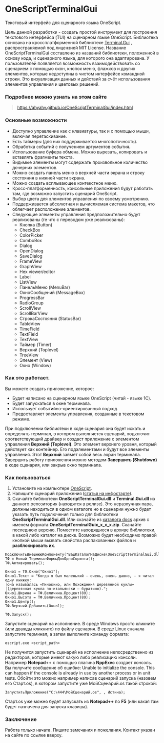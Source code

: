 # OneScriptTerminalGui
Текстовый интерфейс для сценарного языка OneScript.

Цель данной разработки - создать простой инструмент для построения текстового интерфейса (TUI) на сценарном языке OneScript.
Библиотека основана на кроссплатформенной библиотеке [Terminal.Gui](https://github.com/gui-cs/Terminal.Gui) , распространяемой под лицензией MIT License.
Название OneScriptTerminalGui составлено из названий библиотеки, положенной в основу кода, и сценарного языка, для которого она адаптирована.
У пользователей появляется возможность взаимодействовать со сценарием с помощью окон, кнопок меню, флажков и других элементов, которые недоступны в чистом интерфейсе командной строки.
Это визуализация данных и действий за счёт использования элементов управления и цветовых решений.

### Подробнее можно узнать на этом сайте

> <https://ahyahy.github.io/OneScriptTerminalGui/index.html>

### Основные возможности
* Доступно управление как с клавиатуры, так и с помощью мыши, включая перетаскивание.
* Есть таймеры (для них поддерживается многопоточность).
* Обработка событий с получением аргументов события.
* Использование буфера обмена. Можно вырезать, копировать и вставлять фрагменты текста.
* Видимые элементы могут содержать произвольное количество дочерних элементов. 
* Можно создать панель меню в верхней части экрана и строку состояния в нижней части экрана.
* Можно создать всплывающее контекстное меню.
* Кросс-платформенность, консольные приложения будут работать там, где возможно запустить сценарий OneScript.
* Выбор цвета для элементов управления по своему усмотрению.
* Поддерживается абсолютная и вычисляемая система макетов, что облегчает расположение элементов. 
* Следующие элементы управления предположительно будут реализованы (те что с переводом уже реализованы):
    - Кнопка (Button)
    - CheckBox
    - ColorPicker
    - ComboBox
    - Dialog
    - OpenDialog
    - SaveDialog
    - FrameView
    - GraphView
    - Hex viewer/editor
    - Label
    - ListView
    - ПанельМеню (MenuBar)
    - ОкноСообщений (MessageBox)
    - ProgressBar
    - RadioGroup
    - ScrollView
    - ScrollBarView
    - СтрокаСостояния (StatusBar)
    - TableView
    - TimeField
    - TextField
    - TextView
    - Таймер (Timer)
    - Верхний (Toplevel)
    - TreeView
    - Элемент (View)
    - Окно (Window)

### Как это работает.
Вы можете создать приложение, которое: 
* Будет написано на сценарном языке OneScript (читай - языке 1С).
* Будет запускаться в окне терминала.
* Использует событийно-ориентированный подход.
* Предоставляет элементы управления, созданные в текстовом режиме.

При подключении библиотеки в коде сценария она будет искать и определять терминал, в котором выполняется сценарий, подключит соответствующий драйвер и создаст приложение с элементом управления **Верхний (Toplevel)**. Это элемент верхнего уровня, который действует как контейнер. Его подэлементами и будут все элементы управления. Этот **Верхний** займет собой весь экран терминала. Завершить работу приложения можно методом **Завершить (Shutdown)** в коде сценария, или закрыв окно терминала.
	
### Как пользоваться

1. Установите на компьютере [OneScript](https://github.com/EvilBeaver/OneScript).
2. Напишите сценарий приложения ([статья на инфостарте](https://infostart.ru/1c/articles/548028/)).
3. Скачайте библиотеки **OneScriptTerminalGui.dll** и **Terminal.Gui.dll** из данного репозитория (находятся в релизе). Это неразлучная пара, должны находиться в одном каталоге но в сценарии нужно будет указать путь подключения только для библиотеки **OneScriptTerminalGui.dll**. Или скачайте из [каталога docs](https://github.com/ahyahy/OneScriptTerminalGui/tree/main/docs) архив с именем формата **OneScriptTerminalGuiх_х_х_х.zip**. Скачайте последнюю версию. Поместите находящиеся в архиве библиотеки, в какой либо каталог на диске. Возможно будет необходимо правой кнопкой мыши вызвать свойства распакованных файлов и **разблокировать их**. 
```bsl
ПодключитьВнешнююКомпоненту("ВашКаталогНаДиске\OneScriptTerminalGui.dll");
ТФ = Новый ТерминалФормыДляОдноСкрипта();
ТФ.Активировать();

Окно1 = ТФ.Окно("Окно1");
Окно1.Текст = "Когда я был маленький – очень, очень давно, – я читал одну книжку: 
|она называлась «Пиноккио, или Похождения деревянной куклы» 
|(деревянная кукла по-итальянски – буратино).";
Окно1.Ширина = ТФ.Величина.Процент(80);
Окно1.Высота = ТФ.Величина.Процент(80);
Окно1.Центр();
ТФ.Верхний.Добавить(Окно1);

ТФ.Запуск();
```
Запустите сценарий на исполнение. В среде Windows просто кликните (или дважды кликните) по файлу сценария. В среде Linux сначала запустите терминал, а затем выполните команду формата:
```bsl
oscript.exe <script_path>
```
Не получится запустить сценарий на исполнение непосредственно из редакторов, которые имеют какую либо реализацию консоли. Например **Notepad++** с помощью плагина **NppExec** создает консоль. Вы получите сообщение об ошибке: Unable to initialize the console. This can happen if the console is already in use by another process or in unit tests.
Обойти это можно например написав сценарий запуска (назовем его Старт.os), в котором запустите уже МойСценарий.os такой строкой:
```bsl
ЗапуститьПриложение("C:\444\МойСценарий.os", , Истина);
```
Старт.os уже можно будет запускать из **Notepad++** по **F5** (или какая там будет назначена для запуска клавиша).

### Заключение

Работа только начата. Пишите замечания и пожелания. Контакт указан на сайте по ссылке вверху.
